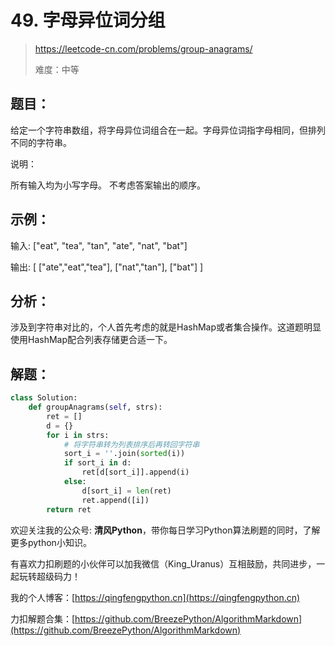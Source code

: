 # 49. 字母异位词分组 
> https://leetcode-cn.com/problems/group-anagrams/
>
> 难度：中等

## 题目：

给定一个字符串数组，将字母异位词组合在一起。字母异位词指字母相同，但排列不同的字符串。

说明：

所有输入均为小写字母。
不考虑答案输出的顺序。

## 示例：

输入: ["eat", "tea", "tan", "ate", "nat", "bat"]

输出:
[
  ["ate","eat","tea"],
  ["nat","tan"],
  ["bat"]
]


## 分析：

涉及到字符串对比的，个人首先考虑的就是HashMap或者集合操作。这道题明显使用HashMap配合列表存储更合适一下。

## 解题：

```python
class Solution:
    def groupAnagrams(self, strs):
        ret = []
        d = {}
        for i in strs:
            # 将字符串转为列表排序后再转回字符串
            sort_i = ''.join(sorted(i))
            if sort_i in d:
                ret[d[sort_i]].append(i)
            else:
                d[sort_i] = len(ret)
                ret.append([i])
        return ret
```

欢迎关注我的公众号: **清风Python**，带你每日学习Python算法刷题的同时，了解更多python小知识。

有喜欢力扣刷题的小伙伴可以加我微信（King_Uranus）互相鼓励，共同进步，一起玩转超级码力！

我的个人博客：[https://qingfengpython.cn](https://qingfengpython.cn)

力扣解题合集：[https://github.com/BreezePython/AlgorithmMarkdown](https://github.com/BreezePython/AlgorithmMarkdown)

